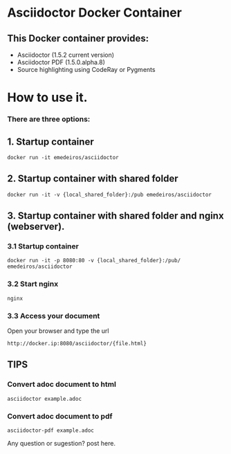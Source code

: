 # Asciidoctor Docker Container


## This Docker container provides:

* Asciidoctor (1.5.2 current version)
* Asciidoctor PDF (1.5.0.alpha.8)
* Source highlighting using CodeRay or Pygments

# How to use it. 

### There are three options:

## 1. Startup container

```docker run -it emedeiros/asciidoctor```

## 2. Startup container with shared folder

```docker run -it -v {local_shared_folder}:/pub emedeiros/asciidoctor```

## 3. Startup container with shared folder and nginx (webserver).


### 3.1 Startup container

```docker run -it -p 8080:80 -v {local_shared_folder}:/pub/ emedeiros/asciidoctor```

### 3.2 Start nginx

```nginx```

### 3.3 Access your document

Open your browser and type the url

```http://docker.ip:8080/asciidoctor/{file.html}```


## TIPS

### Convert adoc document to html

```asciidoctor example.adoc```


### Convert adoc document to pdf

```asciidoctor-pdf example.adoc```


Any question or sugestion? post here.